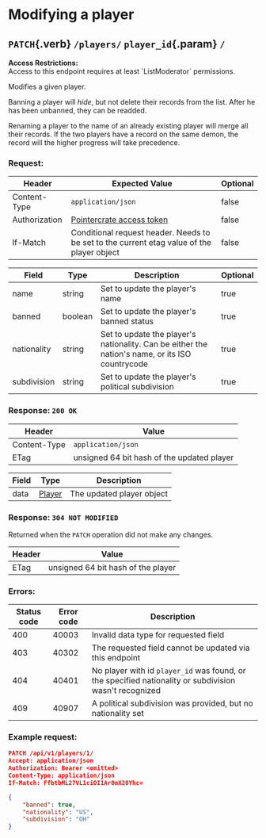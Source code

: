<div class='panel fade js-scroll-anim' data-anim='fade'>

# Modifying a player

## `PATCH`{.verb} `/players/` `player_id`{.param} `/`

<div class='info-dark-grey'>
<b>Access Restrictions:</b><br>
Access to this endpoint requires at least `ListModerator` permissions.
</div>

Modifies a given player.

Banning a player will _hide_, but not delete their records from the list. After he has been unbanned, they can be readded.

Renaming a player to the name of an already existing player will merge all their records. If the two players have a record on the same demon,
the record will the higher progress will take precedence.

### Request:

| Header        | Expected Value                                                                             | Optional |
| ------------- | ------------------------------------------------------------------------------------------ | -------- |
| Content-Type  | `application/json`                                                             | false    |
| Authorization | [Pointercrate access token](/documentation/#access-tokens)                                 | false    |
| If-Match      | Conditional request header. Needs to be set to the current etag value of the player object | false    |

| Field  | Type    | Description                              | Optional |
| ------ | ------- | ---------------------------------------- | -------- |
| name   | string  | Set to update the player's name          | true     |
| banned | boolean | Set to update the player's banned status | true     |
|nationality|string| Set to update the player's nationality. Can be either the nation's name, or its ISO countrycode| true|
|subdivision|string| Set to update the player's political subdivision| true |

### Response: `200 OK`

| Header       | Value                                     |
| ------------ | ----------------------------------------- |
| Content-Type | `application/json`                        |
| ETag         | unsigned 64 bit  hash of the updated player |

| Field | Type                                     | Description               |
| ----- | ---------------------------------------- | ------------------------- |
| data  | [Player](/documentation/objects/#player) | The updated player object |

### Response: `304 NOT MODIFIED`

Returned when the `PATCH` operation did not make any changes.

| Header | Value                             |
| ------ | --------------------------------- |
| ETag   | unsigned 64 bit  hash of the player |

### Errors:

| Status code | Error code | Description                                             |
| ----------- | ---------- | ------------------------------------------------------- |
| 400         | 40003      | Invalid data type for requested field                   |
| 403         | 40302      | The requested field cannot be updated via this endpoint |
| 404         | 40401      | No player with id `player_id` was found, or the specified nationality or subdivision wasn't recognized                 |
| 409| 40907 | A political subdivision was provided, but no nationality set |

### Example request:

```json
PATCH /api/v1/players/1/
Accept: application/json
Authorization: Bearer <omitted>
Content-Type: application/json
If-Match: FfbtbML27VL1ciOI1Ar0mX20Yhc=

{
    "banned": true,
    "nationality": "US",
    "subdivision": "OH"
}
```

</div>
